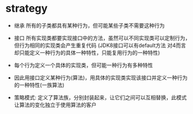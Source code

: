 # strategy


- 继承 所有的子类都具有某种行为，但可能某些子类不需要这种行为
- 接口 所有实现类都要实现接口中的方法，虽然可以不同实现类可以定制行为，但行为相同的实现类会产生重复代码 (JDK8接口可以有default方法 对4而言却只能定义一种行为的具体一种特性，只能复用行为的一种特性)
- 每个行为定义一个具体的实现类，但可能一种行为有多种特性
- 因此用接口定义某种行为(算法)，用具体的实现类实现该接口并定义一种行为的一种特性(一族算法)


- 策略模式: 定义了算法族，分别封装起来，让它们之间可以互相替换，此模式让算法的变化独立于使用算法的客户

